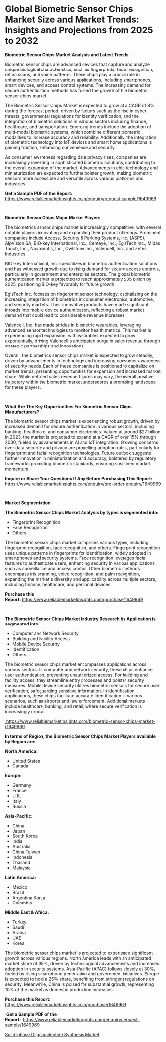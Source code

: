 <p><h1>Global Biometric Sensor Chips Market Size and Market Trends: Insights and Projections from 2025 to 2032</h1></p><p><strong>Biometric Sensor Chips Market Analysis and Latest Trends</strong></p>
<p><p>Biometric sensor chips are advanced devices that capture and analyze unique biological characteristics, such as fingerprints, facial recognition, retina scans, and voice patterns. These chips play a crucial role in enhancing security across various applications, including smartphones, smart devices, and access control systems. The increasing demand for secure authentication methods has fueled the growth of the biometric sensor chips market.</p><p>The Biometric Sensor Chips Market is expected to grow at a CAGR of 8% during the forecast period, driven by factors such as the rise in cyber threats, governmental regulations for identity verification, and the integration of biometric solutions in various sectors including finance, healthcare, and transportation. Emerging trends include the adoption of multi-modal biometric systems, which combine different biometric modalities to increase accuracy and reliability. Additionally, the integration of biometric technology into IoT devices and smart home applications is gaining traction, enhancing convenience and security.</p><p>As consumer awareness regarding data privacy rises, companies are increasingly investing in sophisticated biometric solutions, contributing to the overall expansion of the market. Advancements in chip technology and miniaturization are expected to further bolster growth, making biometric sensors more accessible and versatile across various platforms and industries.</p></p>
<p><strong>Get a Sample PDF of the Report:&nbsp;</strong> <a href="https://www.reliablemarketinsights.com/enquiry/request-sample/1649969?utm_campaign=3367&utm_medium=2&utm_source=Github&utm_content=ia&utm_term=23032025&utm_id=biometric-sensor-chips">https://www.reliablemarketinsights.com/enquiry/request-sample/1649969</a></p>
<p>&nbsp;</p>
<p><strong>Biometric Sensor Chips Major Market Players</strong></p>
<p><p>The biometrics sensor chips market is increasingly competitive, with several notable players innovating and expanding their product offerings. Prominent companies include Access, Security & Parking Systems, Inc. (ASPS), AlpVision SA, BIO-key International, Inc., Centeye, Inc., EgisTech Inc., Midas Touch, Inc., Novasentis, Inc., Owlstone Inc., Valencell, Inc., and Zetes Industries.</p><p>BIO-key International, Inc. specializes in biometric authentication solutions and has witnessed growth due to rising demand for secure access controls, particularly in government and enterprise sectors. The global biometric authentication market is projected to reach approximately $35 billion by 2025, positioning BIO-key favorably for future growth.</p><p>EgisTech Inc. focuses on fingerprint sensor technology, capitalizing on the increasing integration of biometrics in consumer electronics, automotive, and security markets. Their innovative products have made significant inroads into mobile device authentication, reflecting a robust market demand that could lead to considerable revenue increases.</p><p>Valencell, Inc. has made strides in biometric wearables, leveraging advanced sensor technologies to monitor health metrics. This market is experiencing rapid expansion, with wearables expected to grow exponentially, driving Valencell's anticipated surge in sales revenue through strategic partnerships and innovations.</p><p>Overall, the biometrics sensor chips market is expected to grow steadily, driven by advancements in technology and increasing consumer awareness of security needs. Each of these companies is positioned to capitalize on market trends, presenting opportunities for expansion and increased market share. While detailed sales revenue figures may vary, the overall positive trajectory within the biometric market underscores a promising landscape for these players.</p></p>
<p>&nbsp;</p>
<p><strong>What Are The Key Opportunities For Biometric Sensor Chips Manufacturers?</strong></p>
<p><p>The biometric sensor chips market is experiencing robust growth, driven by increased demand for secure authentication in various sectors, including banking, healthcare, and consumer electronics. Valued at around $27 billion in 2023, the market is projected to expand at a CAGR of over 15% through 2030, fueled by advancements in AI and IoT integration. Growing concerns over data security and privacy are propelling adoption rates, particularly for fingerprint and facial recognition technologies. Future outlook suggests further innovation in miniaturization and accuracy, bolstered by regulatory frameworks promoting biometric standards, ensuring sustained market momentum.</p></p>
<p><strong>Inquire or Share Your Questions If Any Before Purchasing This Report:</strong> <a href="https://www.reliablemarketinsights.com/enquiry/pre-order-enquiry/1649969?utm_campaign=3367&utm_medium=2&utm_source=Github&utm_content=ia&utm_term=23032025&utm_id=biometric-sensor-chips">https://www.reliablemarketinsights.com/enquiry/pre-order-enquiry/1649969</a></p>
<p>&nbsp;</p>
<p><strong>Market Segmentation</strong></p>
<p><strong>The Biometric Sensor Chips Market Analysis by types is segmented into:</strong></p>
<p><ul><li>Fingerprint Recognition</li><li>Face Recognition</li><li>Others</li></ul></p>
<p><p>The biometric sensor chips market comprises various types, including fingerprint recognition, face recognition, and others. Fingerprint recognition uses unique patterns in fingerprints for identification, widely adopted in smartphones and security systems. Face recognition leverages facial features to authenticate users, enhancing security in various applications such as surveillance and access control. Other biometric methods encompass iris scanning, voice recognition, and palm recognition, expanding the market's diversity and applicability across multiple sectors, including finance, healthcare, and personal devices.</p></p>
<p><strong>Purchase this Report:&nbsp;</strong><a href="https://www.reliablemarketinsights.com/purchase/1649969?utm_campaign=3367&utm_medium=2&utm_source=Github&utm_content=ia&utm_term=23032025&utm_id=biometric-sensor-chips">https://www.reliablemarketinsights.com/purchase/1649969</a></p>
<p>&nbsp;</p>
<p><strong>The Biometric Sensor Chips Market Industry Research by Application is segmented into:</strong></p>
<p><ul><li>Computer and Network Security</li><li>Building and Facility Access</li><li>Mobile Device Security</li><li>Identification</li><li>Others</li></ul></p>
<p><p>The biometric sensor chips market encompasses applications across various sectors. In computer and network security, these chips enhance user authentication, preventing unauthorized access. For building and facility access, they streamline entry processes and bolster security measures. Mobile device security utilizes biometric sensors for secure user verification, safeguarding sensitive information. In identification applications, these chips facilitate accurate identification in various scenarios, such as airports and law enforcement. Additional markets include healthcare, banking, and retail, where secure verification is increasingly crucial.</p></p>
<p><a href="https://www.reliablemarketinsights.com/biometric-sensor-chips-market-r1649969?utm_campaign=3367&utm_medium=2&utm_source=Github&utm_content=ia&utm_term=23032025&utm_id=biometric-sensor-chips">&nbsp;https://www.reliablemarketinsights.com/biometric-sensor-chips-market-r1649969</a></p>
<p><strong>In terms of Region, the Biometric Sensor Chips Market Players available by Region are:</strong></p>
<p>
    <p> <strong> North America: </strong>
        <ul>
            <li>United States</li>
            <li>Canada</li>
        </ul>
        </p> 
    <p> <strong> Europe: </strong>
        <ul>
            <li>Germany</li>
            <li>France</li>
            <li>U.K.</li>
            <li>Italy</li>
            <li>Russia</li>
        </ul>
        </p> 
    <p> <strong> Asia-Pacific: </strong>
        <ul>
            <li>China</li>
            <li>Japan</li>
            <li>South Korea</li>
            <li>India</li>
            <li>Australia</li>
            <li>China Taiwan</li>
            <li>Indonesia</li>
            <li>Thailand</li>
            <li>Malaysia</li>
        </ul>
        </p> 
    <p> <strong> Latin America: </strong>
        <ul>
            <li>Mexico</li>
            <li>Brazil</li>
            <li>Argentina Korea</li>
            <li>Colombia</li>
        </ul>
        </p> 
    <p> <strong> Middle East & Africa: </strong>
        <ul>
            <li>Turkey</li>
            <li>Saudi</li>
            <li>Arabia</li>
            <li>UAE</li>
            <li>Korea</li>
        </ul>
    </p>
    </p>
<p><p>The biometric sensor chips market is projected to experience significant growth across various regions. North America leads with an anticipated market share of 35%, driven by technological advancements and increased adoption in security systems. Asia-Pacific (APAC) follows closely at 30%, fueled by rising smartphone penetration and government initiatives. Europe is expected to hold a 25% share, benefiting from stringent regulations on security. Meanwhile, China is poised for substantial growth, representing 10% of the market as domestic production increases.</p></p>
<p><strong>Purchase this Report: </strong><a href="https://www.reliablemarketinsights.com/purchase/1649969?utm_campaign=3367&utm_medium=2&utm_source=Github&utm_content=ia&utm_term=23032025&utm_id=biometric-sensor-chips">https://www.reliablemarketinsights.com/purchase/1649969</a></p>
<p>&nbsp;<strong>Get a Sample PDF of the Report:&nbsp;&nbsp;</strong><a href="https://www.reliablemarketinsights.com/enquiry/request-sample/1649969?utm_campaign=3367&utm_medium=2&utm_source=Github&utm_content=ia&utm_term=23032025&utm_id=biometric-sensor-chips">https://www.reliablemarketinsights.com/enquiry/request-sample/1649969</a></p>
<p><strong></strong></p>
<p><p><a href="https://github.com/merkinedry7b/Market-Research-Report-List-1/blob/main/solid-phase-oligonucleotide-synthesis-market.md?utm_campaign=3367&utm_medium=2&utm_source=Github&utm_content=ia&utm_term=23032025&utm_id=biometric-sensor-chips">Solid-phase Oligonucleotide Synthesis Market</a></p></p>